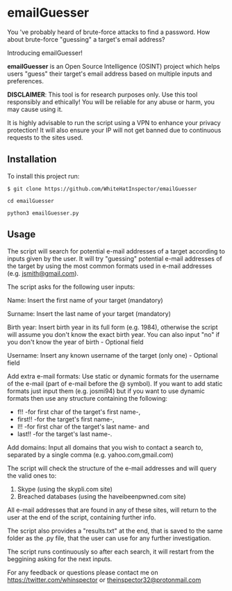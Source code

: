 # emailGuesser
You 've probably heard of brute-force attacks to find a password. How about brute-force "guessing" a target's email address?

Introducing emailGuesser!

**emailGuesser** is an Open Source Intelligence (OSINT) project which helps users "guess" their target's email address based on multiple inputs and preferences.

**DISCLAIMER**: This tool is for research purposes only.
Use this tool responsibly and ethically! You will be reliable for any abuse or harm, you may cause using it.

It is highly advisable to run the script using a VPN to enhance your privacy protection! It will also ensure your IP will not get banned due to continuous requests to the sites used.

## Installation
To install this project run: 

`$ git clone https://github.com/WhiteHatInspector/emailGuesser`

`cd emailGuesser`

`python3 emailGuesser.py`

## Usage
The script will search for potential e-mail addresses of a target according to inputs given by the user. It will try "guessing" potential e-mail addresses of the target by using the most common formats used in e-mail addresses (e.g. jsmith@gmail.com).

The script asks for the following user inputs:

Name: Insert the first name of your target (mandatory)

Surname: Insert the last name of your target (mandatory)

Birth year: Insert birth year in its full form (e.g. 1984), otherwise the script will assume you don't know the exact birth year. You can also input "no" if you don't know the year of birth - Optional field

Username: Insert any known username of the target (only one) - Optional field

Add extra e-mail formats: Use static or dynamic formats for the username of the e-mail (part of e-mail before the @ symbol). If you want to add static formats just input them (e.g. josmi94) but if you want to use dynamic formats then use any structure containing the following: 
- f!! -for first char of the target's first name-, 
- first!! -for the target's first name-, 
- l!! -for first char of the target's last name- and 
- last!! -for the target's last name-.

Add domains: Input all domains that you wish to contact a search to, separated by a single comma (e.g. yahoo.com,gmail.com)

The script will check the structure of the e-mail addresses and will query the valid ones to:
1. Skype (using the skypli.com site)
2. Breached databases (using the haveibeenpwned.com site)

All e-mail addresses that are found in any of these sites, will return to the user at the end of the script, containing further info.

The script also provides a "results.txt" at the end, that is saved to the same folder as the .py file, that the user can use for any further investigation.

The script runs continuously so after each search, it will restart from the beggining asking for the next inputs.

For any feedback or questions please contact me on https://twitter.com/whinspector or theinspector32@protonmail.com
